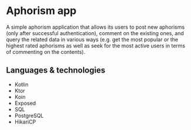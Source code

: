# Aphorism app

A simple aphorism application that allows its users to post new aphorisms
(only after successful authentication), comment on the existing ones,
and query the related data in various ways (e.g. get the most popular
or the highest rated aphorisms as well as seek for the most active users
in terms of commenting on the contents).

## Languages & technologies

- Kotlin
- Ktor
- Koin
- Exposed
- SQL
- PostgreSQL
- HikariCP
